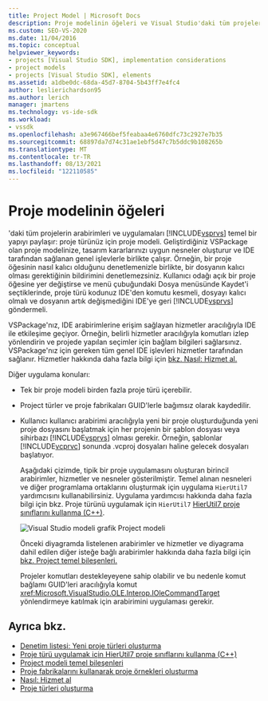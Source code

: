 ```yaml
---
title: Project Model | Microsoft Docs
description: Proje modelinin öğeleri ve Visual Studio'daki tüm projelerin arabirimlerinin ve Visual Studio temel bir yapıyı nasıl paylaştığını öğrenin.
ms.custom: SEO-VS-2020
ms.date: 11/04/2016
ms.topic: conceptual
helpviewer_keywords:
- projects [Visual Studio SDK], implementation considerations
- project models
- projects [Visual Studio SDK], elements
ms.assetid: a1dbe0dc-68da-45d7-8704-5b43ff7e4fc4
author: leslierichardson95
ms.author: lerich
manager: jmartens
ms.technology: vs-ide-sdk
ms.workload:
- vssdk
ms.openlocfilehash: a3e967466bef5feabaa4e6760dfc73c2927e7b35
ms.sourcegitcommit: 68897da7d74c31ae1ebf5d47c7b5ddc9b108265b
ms.translationtype: MT
ms.contentlocale: tr-TR
ms.lasthandoff: 08/13/2021
ms.locfileid: "122110585"
---
```

# <a name="elements-of-a-project-model"></a>Proje modelinin öğeleri
'daki tüm projelerin arabirimleri ve uygulamaları [!INCLUDE[vsprvs](../../code-quality/includes/vsprvs_md.md)] temel bir yapıyı paylaşır: proje türünüz için proje modeli. Geliştirdiğiniz VSPackage olan proje modelinize, tasarım kararlarınızı uygun nesneler oluşturur ve IDE tarafından sağlanan genel işlevlerle birlikte çalışır. Örneğin, bir proje öğesinin nasıl kalıcı olduğunu denetlemenizle birlikte, bir dosyanın kalıcı olması gerektiğinin bildirimini denetlemezsiniz. Kullanıcı odağı açık bir proje öğesine yer  değiştirse  ve menü çubuğundaki Dosya menüsünde Kaydet'i seçtiklerinde, proje türü kodunuz IDE'den komutu kesmeli, dosyayı kalıcı olmalı ve dosyanın artık değişmediğini IDE'ye geri [!INCLUDE[vsprvs](../../code-quality/includes/vsprvs_md.md)] göndermeli.

 VSPackage'nız, IDE arabirimlerine erişim sağlayan hizmetler aracılığıyla IDE ile etkileşime geçiyor. Örneğin, belirli hizmetler aracılığıyla komutları izlep yönlendirin ve projede yapılan seçimler için bağlam bilgileri sağlarsınız. VSPackage'nız için gereken tüm genel IDE işlevleri hizmetler tarafından sağlanır. Hizmetler hakkında daha fazla bilgi için [bkz. Nasıl: Hizmet al.](../../extensibility/how-to-get-a-service.md)

 Diğer uygulama konuları:

- Tek bir proje modeli birden fazla proje türü içerebilir.

- Project türler ve proje fabrikaları GUID'lerle bağımsız olarak kaydedilir.

- Kullanıcı kullanıcı arabirimi aracılığıyla yeni bir proje oluşturduğunda yeni proje dosyasını başlatmak için her projenin bir şablon dosyası veya sihirbazı [!INCLUDE[vsprvs](../../code-quality/includes/vsprvs_md.md)] olması gerekir. Örneğin, şablonlar [!INCLUDE[vcprvc](../../code-quality/includes/vcprvc_md.md)] sonunda .vcproj dosyaları haline gelecek dosyaları başlatıyor.

  Aşağıdaki çizimde, tipik bir proje uygulamasını oluşturan birincil arabirimler, hizmetler ve nesneler gösterilmiştir. Temel alınan nesneleri ve diğer programlama ortaklarını oluşturmak için uygulama `HierUtil7` yardımcısını kullanabilirsiniz. Uygulama yardımcısı hakkında daha fazla bilgi için bkz. Proje türünü uygulamak için `HierUtil7` [HierUtil7 proje sınıflarını kullanma (C++)](/previous-versions/bb166212(v=vs.100)).

  ![Visual Studio modeli grafik Project](../../extensibility/internals/media/vsprojectmodel.gif "vsProjectModel") modeli

  Önceki diyagramda listelenen arabirimler ve hizmetler ve diyagrama dahil edilen diğer isteğe bağlı arabirimler hakkında daha fazla bilgi için [bkz. Project temel bileşenleri.](../../extensibility/internals/project-model-core-components.md)

  Projeler komutları destekleyeyene sahip olabilir ve bu nedenle komut bağlamı GUID'leri aracılığıyla komut <xref:Microsoft.VisualStudio.OLE.Interop.IOleCommandTarget> yönlendirmeye katılmak için arabirimini uygulaması gerekir.

## <a name="see-also"></a>Ayrıca bkz.
- [Denetim listesi: Yeni proje türleri oluşturma](../../extensibility/internals/checklist-creating-new-project-types.md)
- [Proje türü uygulamak için HierUtil7 proje sınıflarını kullanma (C++)](/previous-versions/bb166212(v=vs.100))
- [Project modeli temel bileşenleri](../../extensibility/internals/project-model-core-components.md)
- [Proje fabrikalarını kullanarak proje örnekleri oluşturma](../../extensibility/internals/creating-project-instances-by-using-project-factories.md)
- [Nasıl: Hizmet al](../../extensibility/how-to-get-a-service.md)
- [Proje türleri oluşturma](../../extensibility/internals/creating-project-types.md)